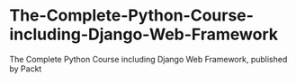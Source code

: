 # The-Complete-Python-Course-including-Django-Web-Framework
The Complete Python Course including Django Web Framework, published by Packt
